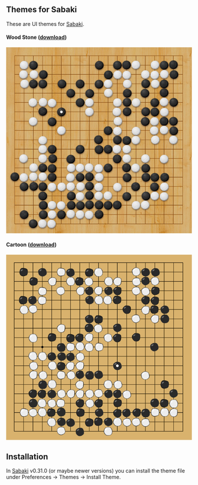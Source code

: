 ## Themes for Sabaki
These are UI themes for [Sabaki](http://sabaki.yichuanshen.de/).

#### Wood Stone ([download](https://github.com/geovens/sabaki-theme/raw/master/woodstone/woodstone.asar))
<img src="https://github.com/geovens/sabaki-theme/raw/master/woodstone/screenshot.jpg">

#### Cartoon ([download](https://github.com/geovens/sabaki-theme/raw/master/cartoon/cartoon.asar))
<img src="https://github.com/geovens/sabaki-theme/raw/master/cartoon/screenshot.jpg">

## Installation
In [Sabaki](http://sabaki.yichuanshen.de/) v0.31.0 (or maybe newer versions) you can install the theme file under Preferences -> Themes -> Install Theme.
